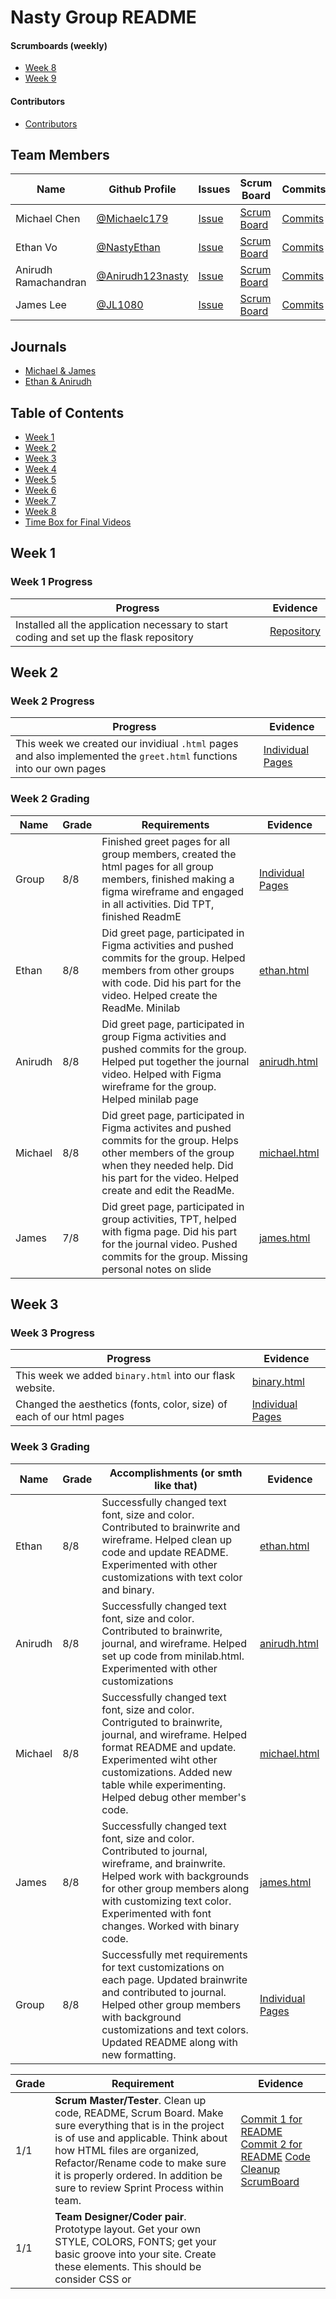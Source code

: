# Nasty Group README

#### Scrumboards (weekly)
* [Week 8](https://github.com/NastyEthan/NastyReturned/projects/1)
* [Week 9](https://github.com/NastyEthan/NastyReturned/projects/2)

#### Contributors
* [Contributors](https://github.com/NastyEthan/NastyReturned/graphs/contributors)

## Team Members
| Name | Github Profile | Issues | Scrum Board | Commits | MiniLab |
| - | - | - | - | - | -|
| Michael Chen | [@Michaelc179](https://github.com/Michaelc179) |  [Issue](https://github.com/NastyEthan/NastyReturned/issues?q=assignee%3AMichaelc179) | [Scrum Board](https://github.com/NastyEthan/NastyReturned/projects/1?card_filter_query=assignee%3Amichaelc179) | [Commits](https://github.com/NastyEthan/NastyReturned/commits?author=michaelc179) | [michael.html](https://github.com/NastyEthan/NastyReturned/blob/main/templates/michael.html)
| Ethan Vo | [@NastyEthan](https://github.com/NastyEthan) | [Issue](https://github.com/NastyEthan/NastyReturned/issues?q=assignee%3ANastyEthan) | [Scrum Board](https://github.com/NastyEthan/NastyReturned/projects/1?card_filter_query=assignee%3ANastyEthan) | [Commits](https://github.com/NastyEthan/NastyReturned/commits?author=NastyEthan) |[ethan.html](https://github.com/NastyEthan/NastyReturned/blob/main/templates/ethan.html) |
| Anirudh Ramachandran | [@Anirudh123nasty](https://github.com/Anirudh123nasty) | [Issue](https://github.com/NastyEthan/NastyReturned/issues?q=assignee%3AAnirudh123nasty) | [Scrum Board](https://github.com/NastyEthan/NastyReturned/projects/1?card_filter_query=assignee%3AAnirudh123nasty) | [Commits](https://github.com/NastyEthan/NastyReturned/commits?author=Anirudh123nasty) | [anirudh.html](https://github.com/NastyEthan/NastyReturned/blob/main/templates/anirudh.html) |
| James Lee | [@JL1080](https://github.com/JL1080) | [Issue](https://github.com/NastyEthan/NastyReturned/issues?q=assignee%3AJL1080) | [Scrum Board](https://github.com/NastyEthan/NastyReturned/projects/1?card_filter_query=assignee%3AJL1080) | [Commits](https://github.com/NastyEthan/NastyReturned/commits?author=JL1080) | [james.html](https://github.com/NastyEthan/NastyReturned/blob/main/templates/james.html) |

## Journals
* [Michael & James](https://docs.google.com/document/d/1Kcb8k2XW2PODSQW_EKFYb1XKB39VrwB-OEAnCMM7Frs/edit?usp=sharing)
* [Ethan & Anirudh](https://docs.google.com/document/d/1-AS5NcpL8dvRFaj1oww0tR8XM1lf20oFSDFuEdq7OxQ/edit?usp=sharing)

## Table of Contents
* [Week 1](https://github.com/NastyEthan/NastyReturned/blob/main/README.md#week-1)
* [Week 2](https://github.com/NastyEthan/NastyReturned/blob/main/README.md#week-2)
* [Week 3](https://github.com/NastyEthan/NastyReturned/blob/main/README.md#week-3)
* [Week 4](https://github.com/NastyEthan/NastyReturned/blob/main/README.md#week-4) 
* [Week 5](https://github.com/NastyEthan/NastyReturned/blob/main/README.md#week-5) 
* [Week 6](https://github.com/NastyEthan/NastyReturned/blob/main/README.md#week-6) 
* [Week 7](https://github.com/NastyEthan/NastyReturned/blob/main/README.md#week-7)
* [Week 8](https://github.com/NastyEthan/NastyReturned/blob/main/README.md#week-8) 
* [Time Box for Final Videos](https://github.com/NastyEthan/NastyReturned/blob/main/README.md#time-box-for-final-videos) 


## Week 1

### Week 1 Progress
| Progress | Evidence |
| - | - |
| Installed all the application necessary to start coding and set up the flask repository | [Repository](https://github.com/NastyEthan/flask_portfolio) |

## Week 2

### Week 2 Progress
| Progress | Evidence |
| - | - |
| This week we created our invidiual `.html` pages and also implemented the `greet.html` functions into our own pages | [Individual Pages](https://github.com/NastyEthan/flask_portfolio/tree/main/templates) |

### Week 2 Grading
| Name | Grade | Requirements | Evidence |
| - | - | - | - |
| Group | 8/8 | Finished greet pages for all group members, created the html pages for all group members, finished making a figma wireframe and engaged in all activities.  Did TPT, finished ReadmE | [Individual Pages](https://github.com/NastyEthan/flask_portfolio/tree/main/templates)
| Ethan | 8/8 | Did greet page, participated in Figma activities and pushed commits for the group. Helped members from other groups with code. Did his part for the video. Helped create the ReadMe. Minilab | [ethan.html](https://github.com/NastyEthan/flask_portfolio/blob/main/templates/ethan.html) |
| Anirudh | 8/8 | Did greet page, participated in group Figma activities and pushed commits for the group. Helped put together the journal video. Helped with Figma wireframe for the group. Helped minilab page | [anirudh.html](https://github.com/NastyEthan/flask_portfolio/blob/main/templates/anirudh.html) |
| Michael | 8/8 | Did greet page, participated in Figma activites and pushed commits for the group. Helps other members of the group when they needed help. Did his part for the video. Helped create and edit the ReadMe. | [michael.html](https://github.com/NastyEthan/flask_portfolio/blob/main/templates/michael.html) |
| James | 7/8 | Did greet page, participated in group activities, TPT, helped with figma page. Did his part for the journal video. Pushed commits for the group. Missing personal notes on slide | [james.html](https://github.com/NastyEthan/flask_portfolio/blob/main/templates/james.html) |

## Week 3

### Week 3 Progress
| Progress | Evidence |
| - | - |
| This week we added `binary.html` into our flask website. | [binary.html](https://github.com/NastyEthan/flask_portfolio/blob/main/templates/binary.html) |
| Changed the aesthetics (fonts, color, size) of each of our html pages | [Individual Pages](https://github.com/NastyEthan/flask_portfolio/tree/main/templates) |

### Week 3 Grading
| Name | Grade | Accomplishments (or smth like that) | Evidence |
| - | - | - | - |
| Ethan | 8/8 | Successfully changed text font, size and color. Contributed to brainwrite and wireframe. Helped clean up code and update README. Experimented with other customizations with text color and binary. | [ethan.html](https://github.com/NastyEthan/flask_portfolio/blob/main/templates/ethan.html) |
| Anirudh |8/8 | Successfully changed text font, size and color. Contributed to brainwrite, journal, and wireframe. Helped set up code from minilab.html. Experimented with other customizations| [anirudh.html](https://github.com/NastyEthan/flask_portfolio/blob/main/templates/anirudh.html) |
| Michael |8/8 | Successfully changed text font, size and color. Contriguted to brainwrite, journal, and wireframe. Helped format README and update. Experimented wiht other customizations. Added new table while experimenting. Helped debug other member's code. | [michael.html](https://github.com/NastyEthan/flask_portfolio/blob/main/templates/michael.html) |
| James |8/8 | Successfully changed text font, size and color. Contributed to journal, wireframe, and brainwrite. Helped work with backgrounds for other group members along with customizing text color. Experimented with font changes. Worked with binary code. | [james.html](https://github.com/NastyEthan/flask_portfolio/blob/main/templates/james.html) |
| Group | 8/8 | Successfully met requirements for text customizations on each page. Updated brainwrite and contributed to journal. Helped other group members with background customizations and text colors. Updated README along with new formatting. | [Individual Pages](https://github.com/NastyEthan/flask_portfolio/tree/main/templates) |

| Grade | Requirement | Evidence|
| - | - | - |
| 1/1 | **Scrum Master/Tester**.  Clean up code, README, Scrum Board.   Make sure everything that is in the project is of use and applicable.  Think about how HTML files are organized, Refactor/Rename code to make sure it is properly ordered.  In addition be sure to review Sprint Process within team.|[Commit 1 for README](https://github.com/NastyEthan/flask_portfolio/commit/85508ac48460fce8d7b75945b1ba9d564dc01bdc) [Commit 2 for README](https://github.com/NastyEthan/flask_portfolio/commit/4b5f383656424e15fdef12ad0a40d499c5ddbd61) [Code Cleanup](https://github.com/NastyEthan/flask_portfolio/commit/13e2fb060d6a4f33ed6bb5c6c87be20d431657e7) [ScrumBoard](https://github.com/NastyEthan/flask_portfolio/projects/1) |
| 1/1 | **Team Designer/Coder pair**.  Prototype layout.  Get your own STYLE, COLORS, FONTS; get your basic groove into your site.  Create these elements.  This should be consider CSS or <style> for your site. [W3 Schools](https://www.w3schools.com/w3css/defaulT.asp) can provide guidance on CSS.. Experiment with Two themes... Try a couple of prototype experiments and get feedback from Crossover. | [Individual Pages](https://github.com/NastyEthan/flask_portfolio/tree/main/templates) |
| 1/1 | **Team Designer/Coder pair**.  Create location for Mini-labs, you could rename this to something for your team (aka How-its-Made, Concepts, etc).  This can have research or early concepts from your team.   Additionally this section should have embeds to Brain Write, Wireframes, Greet, and TPT3.  Evidence of research or early design. Try3x3 or 4x4 design on page. Bootstrap Grid layout | [minilab.html](https://github.com/NastyEthan/flask_portfolio/blob/main/templates/Minilab.html) |
|1 /1 | **Individual Coding**.   Review and update you home pages again.  Make sure you have a wireframe that can be linked to from your home page that shows design. | [Individual Pages](https://github.com/NastyEthan/flask_portfolio/tree/main/templates) [Brainwrite](https://docs.google.com/document/d/1t31XtKqvTwIF9UPtYcyjFa9-WkKPoQgcxXxMfE8rbKc/edit?usp=sharing) <br /> [Figma](https://www.figma.com/file/9eItLJPgtgRwK6GugaUwrl/Unique-Planner?node-id=0%3A1) |
| 1/1 | **Individual Research**.   Learn about binary this week through TPT and TT.  Also, review related videos on CB and Harvard Video.  Update journal, be ready to work on Binary lab next week. | [Michael and James Journal w/ TPT3](https://docs.google.com/document/d/1Kcb8k2XW2PODSQW_EKFYb1XKB39VrwB-OEAnCMM7Frs/edit?usp=sharing) <br /> [Ethan and Anirudh Journal w/ TPT3](https://docs.google.com/document/d/1-AS5NcpL8dvRFaj1oww0tR8XM1lf20oFSDFuEdq7OxQ/edit?usp=sharing)|

## Week 4  
  
### Week 4 Progress
| Progress | Evidence |
| - | - |
| Created a new scrumboard for Week 4 | [Week 4 Scrum Board](https://github.com/NastyEthan/flask_portfolio/projects/2) |
| Added binary.html and experimented with different hacks | [binary.html](https://github.com/NastyEthan/flask_portfolio/blob/main/templates/binary.html) |
| Added binary2.html with hacks and attempted 'dog and cat' task (given up to Monday to complete) | [binary2.html](https://github.com/NastyEthan/flask_portfolio/blob/main/templates/binary2.html) |
| Added ASCII | [ASCII](https://github.com/NastyEthan/flask_portfolio/commit/c96df6846d6f54fd0d458269af8853eff913a552) |
| Added the base for our main project in `planner.html`. There is no functionality in it yet. | [planner.html](https://github.com/NastyEthan/flask_portfolio/blob/main/templates/planner.html) |
| Made Group Video | [2 Minute Video](https://kapwi.ng/c/B6FEvQKEbp) | |
  
### Week 4 Grading
| Name | Grade | Work | Evidence |
| - | - | - | - |
| Ethan | 8/8 | Worked on ASCII hack for binary. Finished individual notes on videos. Updated README. Reformatted About page to use dropdown for Minilabs. Changed background color for pages. | [About Page](https://github.com/NastyEthan/flask_portfolio/commit/763f84323fb8bd69f0eee49b8c4ba17e8c789470) <br /> [Commit 2 About page](https://github.com/NastyEthan/flask_portfolio/commit/61775ba742338ab86a3773fdc6fcc2b4f2a812a3)|| |
| Anirudh | 8/8 | Worked on Dog/Cat 'hack' for binary (given up to Monday to complete). Finished individual notes on videos. Created Binary2.html. Updated Planner Page. |[DogCat Progress](https://github.com/NastyEthan/flask_portfolio/commit/cff33feff9c20edc961a206001c5a51f81652c03) <br /> [Binary2.html](https://github.com/NastyEthan/flask_portfolio/commit/15450f5f534326be9e114a255a03e2004d63a1de) <br /> [Updated Planner Page](https://github.com/NastyEthan/flask_portfolio/commit/46ef43c9acdf75302414feac7d480d7e75945374) || |
| Michael | 8/8 | Worked on ASCII hack for binary. Created binary page. Finished indidivual notes on videos. Broke down about dropdown and created dropdown for minilabs.|[Binary.html Commit 1](https://github.com/NastyEthan/flask_portfolio/commit/6b350ef355e2537e9b777da58522affdffdefb9e) <br /> [Commit 2](https://github.com/NastyEthan/flask_portfolio/commit/c96df6846d6f54fd0d458269af8853eff913a552) <br /> [Navbar/Minilab Reformatting](https://github.com/NastyEthan/flask_portfolio/commit/1114c98d08f946cc699cc3a0a26c59cd05f91d1a) || |
| James | 8/8 | Worked on Dog/Cat Swtich for binary (given up to Monday to complete). Added jpegs to assets file. Finished individual notes on videos.|[DogCat Progress](https://github.com/NastyEthan/flask_portfolio/commit/87bb8d789d7c81951bc9029429066a2fa5f430e1) || |

## Week 5

### Week 5 Progress
| Progress | Evidence |
| - | - |
| `michaelrgb.html` - contains 4 .jpg's of a charmander buying cake. Implemented rgb hack #2 | [michaelrgb.html](https://github.com/NastyEthan/flask_portfolio/blob/main/templates/michaelrgb.html)<br />[Commit](https://github.com/NastyEthan/flask_portfolio/commit/93ff63be5855c7fc51b01582905750715e50604c) |
| `images.py`- contains rgb hack #4 and attempt on resizing images. | [Commit](https://github.com/NastyEthan/flask_portfolio/commit/72073520287cdc894b7c0240fa611e1892b4a306)<br />[Commit](https://github.com/NastyEthan/flask_portfolio/commit/ffc03ea8edf1b022a9a1026ffbf80e96da73f6ba) |
| `jamesrgb.html` - contains button for grey scale function. Implemented RGB hack # 1 | [Commit](https://github.com/NastyEthan/flask_portfolio/commit/7acb26002404cb3e7dde078d7bb3e6e382cf981c) |
| `ethanrgb.html` - contains progress for image resizing. Partially implemented RGB hack # 3 | [Commit](https://github.com/NastyEthan/flask_portfolio/commit/ffc03ea8edf1b022a9a1026ffbf80e96da73f6ba) |

### Week 5 Grading
| Name | Grade | Requirements | Evidence |
| - | - | - | - |
| Group | 8/8 | Finished notes on TPT presentations and college board videos. Finished quizzes, took screenshots of practice problems and made corrections. Started RGB lab along with different hacks | [image.py](https://github.com/NastyEthan/flask_portfolio/blob/main/algorithms/image.py) |
| Ethan | 8/8 | Finished college board quizzes and notes, along with notes on TPT presentations and other notes. Started RGB picture resizing hacks. | [Commit](https://github.com/NastyEthan/flask_portfolio/commit/ffc03ea8edf1b022a9a1026ffbf80e96da73f6ba) |
| Anirudh | 8/8 | Finished college board quizzes and notes, along with notes on TPT presentations and other notes. Finished RGB Big O notation. | [Commit](https://github.com/NastyEthan/flask_portfolio/commit/72073520287cdc894b7c0240fa611e1892b4a306)|
| Michael | 8/8 | RGB Hack #2: adding text to the RGB images. College board 3.1-3.2 video notes and quizzes | [Commit](https://github.com/NastyEthan/flask_portfolio/commit/93ff63be5855c7fc51b01582905750715e50604c)<br />[Journal Week 5](https://docs.google.com/document/d/1Kcb8k2XW2PODSQW_EKFYb1XKB39VrwB-OEAnCMM7Frs/edit#heading=h.9mn466vqyzp) |
| James | 8/8 | Finished college board quizzes and notes, along with notes on TPT presentations and other notes. Finished Grey Scale hack for RGB| [Commit](https://github.com/NastyEthan/flask_portfolio/commit/7acb26002404cb3e7dde078d7bb3e6e382cf981c) |
  
| Grade | Requirement | Evidence|
| - | - | - |
| 1 | Scrum/Pair activity.  Listen to OO's and TO's introduction.  Write about OOs' and TOs roles in your journal.  Brainstorm on how you think fellow student can help you in Test Prep.  Review idea with Scrum Team, then review again with Crossover team.  Each Scrum Team create summary and provide ideas to OO's.| [Michael & James Journal](https://docs.google.com/document/d/1Kcb8k2XW2PODSQW_EKFYb1XKB39VrwB-OEAnCMM7Frs/edit?usp=sharing)<br>[Ethan & Anirudh Journal](https://docs.google.com/document/d/1-AS5NcpL8dvRFaj1oww0tR8XM1lf20oFSDFuEdq7OxQ/edit?usp=sharing) |
| 1 | Scrum/Pair activity and journal. Unit 3.1 work.   Follow instructions and guidance from OO's| [Michael & James Journal](https://docs.google.com/document/d/1Kcb8k2XW2PODSQW_EKFYb1XKB39VrwB-OEAnCMM7Frs/edit?usp=sharing)<br>[Ethan & Anirudh Journal](https://docs.google.com/document/d/1-AS5NcpL8dvRFaj1oww0tR8XM1lf20oFSDFuEdq7OxQ/edit?usp=sharing) |
| 1 | Scrum/Pair activity and journal. Unit 3.2 work.   Follow instructions and guidance from OO's| [Michael & James Journal](https://docs.google.com/document/d/1Kcb8k2XW2PODSQW_EKFYb1XKB39VrwB-OEAnCMM7Frs/edit?usp=sharing)<br>[Ethan & Anirudh Journal](https://docs.google.com/document/d/1-AS5NcpL8dvRFaj1oww0tR8XM1lf20oFSDFuEdq7OxQ/edit?usp=sharing)  |
  
  ## Week 6

### Week 6 Progress
| Progress | Evidence |
| - | - |
| `michaelrgb.html`- imported and implimented new universal fonts for individual pages. Also added grey scale to individual page. | [Commit](https://github.com/NastyEthan/flask_portfolio/commit/9169c00616d7ce08936f1c06ff6d94c3b0ca8ce0)<br />[Commit](https://github.com/NastyEthan/flask_portfolio/commit/2bcacba053961f96d3ba30cf8ffb6678bfa622c3) | 
| `ethanrgb.html` - contains finished image resizing. Fully implemented RGB hack # 3. Also touched up pages and format. | [Commit](https://github.com/NastyEthan/flask_portfolio/commit/e145a1301190f34900203ecbfbe971e9b4033aa8)<br />[Commit](https://github.com/NastyEthan/flask_portfolio/commit/57d5541381b62d4c9488a8f5fdaf7a9a527340ff) |
| `anirudhrgb.html`-  implimented new universal fonts for individual pages. Also wrote on own images. | [Commit](https://github.com/NastyEthan/flask_portfolio/commit/ead060cc3461b00c6c7376a95e087c65e37ef03d)<br />[Commit](https://github.com/NastyEthan/flask_portfolio/commit/2bcacba053961f96d3ba30cf8ffb6678bfa622c3) | 
| `jamesrgb.html`-  implimented new universal fonts for individual pages. Also found easier way for grey scale | [Commit](https://github.com/NastyEthan/flask_portfolio/commit/03eac5fbbc6af4409506010023238949b1d0e87e)<br />[Commit](https://github.com/NastyEthan/flask_portfolio/commit/d75ded45b579f84373db1ed4d202557986e56f00) |


### Week 6 Grading
| Name | Grade | Requirements | Evidence |
| - | - | - | - |
| Group | 8/8 | Finished notes on TPT presentations and college board videos. Finished quizzes, took screenshots of practice problems and made corrections. Finished RGB lab along with different hacks | [image.py](https://github.com/NastyEthan/flask_portfolio/blob/main/algorithms/image.py) |
| Ethan | 8/8 | Finished college board quizzes and notes, along with notes on TPT presentations and other notes. Used universal fonts and finished RGB picture resizing hacks. | [Commit](https://github.com/NastyEthan/flask_portfolio/commit/e145a1301190f34900203ecbfbe971e9b4033aa8)<br />[Commit](https://github.com/NastyEthan/flask_portfolio/commit/57d5541381b62d4c9488a8f5fdaf7a9a527340ff) |
| Anirudh | 8/8 | Finished college board quizzes and notes, along with notes on TPT presentations and other notes. Used universal fonts, added writing on image and project layout notes  | [Notes](https://docs.google.com/document/d/1ap0cW_aSCZotCXZSzTm050EakCtGQCYbtcwvLQhGf04/edit)<br />[Commit](https://github.com/NastyEthan/flask_portfolio/commit/209f511a50a09a4b68b4feb18f0450f1404d8ae2)<br />[Commit](https://github.com/NastyEthan/flask_portfolio/commit/ead060cc3461b00c6c7376a95e087c65e37ef03d)|
| Michael | 8/8 | Finished college board quizzes and notes, along with notes on TPT presentations and other notes. Added universal fonts to base.html, added grey scale. | [Commit](https://github.com/NastyEthan/flask_portfolio/commit/9169c00616d7ce08936f1c06ff6d94c3b0ca8ce0)<br />[Commit](https://github.com/NastyEthan/flask_portfolio/commit/2bcacba053961f96d3ba30cf8ffb6678bfa622c3) |
| James | 8/8 | Finished college board quizzes and notes, along with notes on TPT presentations and other notes. Used universal fonts and found easier way for grey scale| [Commit](https://github.com/NastyEthan/flask_portfolio/commit/03eac5fbbc6af4409506010023238949b1d0e87e)<br />[Commit](https://github.com/NastyEthan/flask_portfolio/commit/d75ded45b579f84373db1ed4d202557986e56f00) |
  
| Grade | Requirement | Evidence|
| - | - | - |
| 1 | Hack 1: RGB Values with an Image, Frontend... how would you change to grey scale dynamically? | [Commit: James](https://github.com/NastyEthan/flask_portfolio/commit/d75ded45b579f84373db1ed4d202557986e56f00) |
| 1 | Hack 2: RGB Values with an Image, Backend... how would you write a message on top of image (Links to an external site.) and transport it to the Web?  Look at Pillow Image write in Tester | [Commit: Michael](https://github.com/NastyEthan/flask_portfolio/commit/93ff63be5855c7fc51b01582905750715e50604c) |
| 1 | Hack 3: RGB Values with an Image, New Development.  explore and implement a new possibility in manipulating images (Links to an external site.) | [Commit: Ethan](https://github.com/NastyEthan/flask_portfolio/commit/c431506b7c4418d4a4969c79f252bcb5e66a5f6f) [Commit 2](https://github.com/NastyEthan/flask_portfolio/commit/e145a1301190f34900203ecbfbe971e9b4033aa8) |
| 1 | Hack 4: RGB Values with an Image.  Make journal entries and do corrections in code.   Backend... image files are really big, this would make a Programmer consider being efficiency in programming.  What are the calculations?  Could the image.py function "def image_data" more efficient?  There is a science to writing efficient algorithms called Big O notation (Links to an external site.). Write image_data function to be more efficient according to Big O notation.  Basically, you are looking to remove a loop | [Commit: Anirudh](https://github.com/NastyEthan/flask_portfolio/commit/72073520287cdc894b7c0240fa611e1892b4a306) |

## Week 7

### Week 7 Progress
| Progress | Evidence |
| - | - |
| `binary.html` - Finished shift code for bulbs  | [Commit](https://github.com/NastyEthan/flask_portfolio/commit/dba3f1b765fae297dd00d4a2380b57432213eb0f)|
| `binary2.html` - Finished ASCII to Unicode conversion.  | [Commit](https://github.com/NastyEthan/flask_portfolio/commit/39123e49453efd22ae9715161ba6c4cae57c357a)|
| `binary4.html` - Finished unsigned addition. | [Commit](https://github.com/NastyEthan/flask_portfolio/commit/d9537c32dcc138bf03ce23d710627cdd378c2f88) <br > [Commit](https://github.com/NastyEthan/flask_portfolio/commit/5d4aeb7db67f3bc8228a1590944352f1b44985b8)|
| `logicgate.html` - Finished logic gates lab | [Commit](https://github.com/NastyEthan/flask_portfolio/commit/ce1c7c4dd0a5182acb2400552cf6c332f02d0be5) <br > [Commit](https://github.com/NastyEthan/flask_portfolio/commit/669e9b450af1eb2bb16d5d9b381799089cf8ad55)|
|`colorcode.html` -Finished color code and individual R, G, B columns.| [Commit](https://github.com/NastyEthan/flask_portfolio/commit/9e15b0241f43be57530bac8b88a1872c93d240f1) <br > [Commit](https://github.com/NastyEthan/flask_portfolio/commit/e2038d0c09ef7cdf28b5b38caf797046e2217177) <br > [Commit](https://github.com/NastyEthan/flask_portfolio/commit/91be02585dcd5e69a98facc55c1bdfe95fe30015)|
| `binary3.html` - Finished signed addition. | [Commit](https://github.com/NastyEthan/flask_portfolio/commit/93c6e8880ec7cb32f47f86054eab9b7fd78c0c64) <br > [Commit](https://github.com/NastyEthan/flask_portfolio/commit/b18a925fcea12d7fd4ff05e2a505c93ff0c36fb4)|
| Video - under two minutes, decribing individual contributions. | [Link](https://kapwi.ng/c/zR2Kj31sHG) |


### Week 7 Grading
| Name | Grade | Requirements | Evidence |
| - | - | - | - |
| Group | 8/8 | Finished notes on TPT presentations and college board videos. Finished quizzes, took screenshots of practice problems and made corrections. Finished logic gates lab along with different hacks | [Journal](https://docs.google.com/document/d/1Kcb8k2XW2PODSQW_EKFYb1XKB39VrwB-OEAnCMM7Frs/edit#heading=h.sc3byl6nwt6r) <br > [Journal](https://docs.google.com/document/d/1-AS5NcpL8dvRFaj1oww0tR8XM1lf20oFSDFuEdq7OxQ/edit) <br/> [Grader Comment](https://github.com/NastyEthan/flask_portfolio/projects/4#card-70678741)|
| Ethan | 8/8 | Finished college board quizzes and notes, along with notes on TPT presentations and other notes. Worked on color code and signed binary. | [Commit](https://github.com/NastyEthan/flask_portfolio/commit/9e15b0241f43be57530bac8b88a1872c93d240f1) <br /> [Commit](https://github.com/NastyEthan/flask_portfolio/commit/93c6e8880ec7cb32f47f86054eab9b7fd78c0c64) <br /> [Commit](https://github.com/NastyEthan/flask_portfolio/commit/b18a925fcea12d7fd4ff05e2a505c93ff0c36fb4) |
| Anirudh | 8/8 | Finished college board quizzes and notes, along with notes on TPT presentations and other notes. Worked on color code and unsigned binary.  | [Commit](https://github.com/NastyEthan/flask_portfolio/commit/d9537c32dcc138bf03ce23d710627cdd378c2f88) <br /> [Commit](https://github.com/NastyEthan/flask_portfolio/commit/5d4aeb7db67f3bc8228a1590944352f1b44985b8) <br /> [Commit](https://github.com/NastyEthan/flask_portfolio/commit/e2038d0c09ef7cdf28b5b38caf797046e2217177) <br /> [Commit](https://github.com/NastyEthan/flask_portfolio/commit/91be02585dcd5e69a98facc55c1bdfe95fe30015)|
| Michael | 8/8 | Finished college board quizzes and notes, along with notes on TPT presentations and other notes. Worked on logic gate and shift. | [Commit](https://github.com/NastyEthan/flask_portfolio/commit/dba3f1b765fae297dd00d4a2380b57432213eb0f) <br /> [Commit](https://github.com/NastyEthan/flask_portfolio/commit/ce1c7c4dd0a5182acb2400552cf6c332f02d0be5) <br /> [Commit](https://github.com/NastyEthan/flask_portfolio/commit/669e9b450af1eb2bb16d5d9b381799089cf8ad55) |
| James | 8/8 | Finished college board quizzes and notes, along with notes on TPT presentations and other notes. Worked on ASCII to Unicode| [Commit](https://github.com/NastyEthan/flask_portfolio/commit/39123e49453efd22ae9715161ba6c4cae57c357a) |
  
  
## Week 8

### Week 8 Progress
| Progress | Evidence |
| - | - |
| `planner3.html` - Added checkbox, yes or no buttons, table format, user inputs  | [Commit](https://github.com/NastyEthan/NastyReturned/commit/ebb0f3fa7a02cbcd963b99bfd07822c1c392d6af) <br /> [Commit](https://github.com/NastyEthan/NastyReturned/commit/9a5e00090586392f8b662186485478a320fb6cff) <br /> [Commit](https://github.com/NastyEthan/NastyReturned/commit/3dc043b247f27a1dea3faa8022b0cad93c0c088f) <br /> [Commit](https://github.com/NastyEthan/NastyReturned/commit/b68781f5f4cb92dc8002100ad8085542b58cdeba) <br /> [Commit](https://github.com/NastyEthan/NastyReturned/commit/f58386a5a8fa3ab0cc61f40c208bf7eb3ddbd0b3) <br /> [Commit](https://github.com/NastyEthan/NastyReturned/commit/8b001dff7de4efaf49549b35b541912c8770a113) |


  
 ### Week 8 Grading
| Name | Grade | Requirements | Evidence |
| - | - | - | - |
| Group | 8/8 | Finished notes on TPT presentations and college board videos. Finished quizzes, took screenshots of practice problems and made corrections. Implemented new tables for october with user inputs, alerts, and a simple checkbox. | [Journal](https://docs.google.com/document/d/1Kcb8k2XW2PODSQW_EKFYb1XKB39VrwB-OEAnCMM7Frs/edit#heading=h.sc3byl6nwt6r) <br > [Journal](https://docs.google.com/document/d/1-AS5NcpL8dvRFaj1oww0tR8XM1lf20oFSDFuEdq7OxQ/edit) <br/> [Grader Comment](https://github.com/NastyEthan/NastyReturned/projects/1#card-70927552)|
| Ethan | 8/8 | Finished college board quizzes and notes, along with notes on TPT presentations and other notes. Bolded and worked on table format | [Journal](https://docs.google.com/document/d/1ZaNCZFb-jkWd4c-f7FgZ9GwwUXmOwUnSNN9Vp1z3UiQ/edit) <br /> [Commit](https://github.com/NastyEthan/NastyReturned/commit/87c72babe2e551a1bc80500e78000d5a3eb29808) <br /> [Commit](https://github.com/NastyEthan/NastyReturned/commit/9a5e00090586392f8b662186485478a320fb6cff) |
| Anirudh | 8/8 | Finished college board quizzes and notes, along with notes on TPT presentations and other notes. Added user input box, Yes or No button, and bottom checkboxes.  | [Commit](https://github.com/NastyEthan/NastyReturned/commit/f58386a5a8fa3ab0cc61f40c208bf7eb3ddbd0b3) <br /> [Commit](https://github.com/NastyEthan/NastyReturned/commit/b68781f5f4cb92dc8002100ad8085542b58cdeba) <br /> [Commit](https://github.com/NastyEthan/NastyReturned/commit/8b001dff7de4efaf49549b35b541912c8770a113) <br /> [Journal](https://docs.google.com/document/d/1abNEEFvTat4dgupx-nGr7IKHJLhuvql1ZxxxPThSM0Y/edit)|
| Michael | 8/8 | Finished college board quizzes and notes, along with notes on TPT presentations and other notes. Bolded and worked on table format | [Commit](https://github.com/NastyEthan/NastyReturned/commit/ebb0f3fa7a02cbcd963b99bfd07822c1c392d6af) <br /> [Journal](https://docs.google.com/document/d/1Kcb8k2XW2PODSQW_EKFYb1XKB39VrwB-OEAnCMM7Frs/edit#heading=h.sc3byl6nwt6r) |
| James | 8/8 | Finished college board quizzes and notes, along with notes on TPT presentations and other notes. Made calender format for October| [Commit](https://github.com/NastyEthan/NastyReturned/commit/3dc043b247f27a1dea3faa8022b0cad93c0c088f) <br /> [Journal](https://docs.google.com/document/d/1Kcb8k2XW2PODSQW_EKFYb1XKB39VrwB-OEAnCMM7Frs/edit#heading=h.sc3byl6nwt6r) |
 
### Time Box for Final Videos
| Name and Video Link | Final Grade | Link to Review Ticket | Average Score from Comments |
| - | - | - | - | 
| Ethan's [Video](https://kapwi.ng/c/3ZovXODS-k) | _/8 | [Review Ticket](https://github.com/NastyEthan/NastyReturned/projects/2#card-71486197)| Average: 7.5 |
| Anirudh's [Video](https://kapwi.ng/c/jHlYyDI6p6) | _/8 | [Review Ticket](https://github.com/NastyEthan/NastyReturned/projects/2#card-71486197)| Average: 7.75 |
| Michael's [Video](https://www.loom.com/share/6de26e2f01904985aae6e43bc7c5516e) | _/8 | [Review Ticket](https://github.com/NastyEthan/NastyReturned/projects/2#card-71486197)| Average: 7.5 |
| James's [Video](https://www.loom.com/share/c90a6dad72ec4da183bad17872a38d63) | _/8 | [Review Ticket](https://github.com/NastyEthan/NastyReturned/projects/2#card-71486197) | Average: 7.5 |
  
  
## Week 10

### Week 10 Progress
| Progress | Evidence |
| - | - |
| `plannerwkly` - added list function  | [Commit](https://github.com/NastyEthan/NastyReturned/commit/61a0d331e60bd5ffd903defe49327c9e84f9a4fb) | 
| `plannermnthly` - added dark mode  | [Commit](https://github.com/NastyEthan/NastyReturned/commit/6b347161f40441999cde3097b6fcff64faa13958) | 
| `plannerdly` - added alarm  | [Commit](https://github.com/NastyEthan/NastyReturned/commit/e9e9cddf662ae51f1da7da0dfa89016d70ca2059) | 
| All planners - CSS to make buttons match background | [Commit](https://github.com/NastyEthan/NastyReturned/commit/33df6c1cf4ee914dc2979f8adb3f8ad97a9ba346) | 
| Poll - (On Slack) | [Link](https://cs-p-hq.slack.com/archives/C02BBM3CE95/p1636006468001700) | 
## Ideas:

  
* Planner (School, Work, Personal)

We want to create a efficient and aesthetically nice planner that can be used for anything (School, Work, Personal). Typically, the reason we do not use planners are becauses they are hassle to set up and use, but we want to change that with our project. This is the purpose our of project.

Some goals that make our project unique is our future plans to include different modes for different seasons and studying, alarms for tests or important events, inputs boxes to lists tasks every day, and maybe even  time slots and several buttons for flexibility.
  
Over the weeks, we started by implemented features like APIs, web storage, and simple alerts associated with buttons. A few major accomplishments were figuring out how to use indexes to get inputs to apply to every individual cell, and how to locally store inputs so they wouldn't leave when the page is refreshed.
  
Michael worked on lists and storage, Ethan worked on different modes and indexes, Anirudh worked on an alarm function, and James helped Ethan with various modes.

Our project is quite simple to use, just enter events that you want to rememeber on the planner. If you want to contribute, please email Anirudh at anirudhrams123@gmail.com. If we feel like your ideas would add value to the project, we would be glad to add you as contributors to the project.
